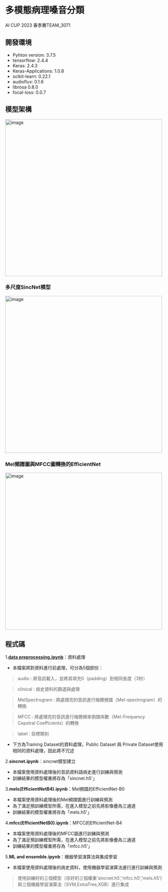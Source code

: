 # 多模態病理嗓音分類
AI CUP 2023 春季賽TEAM_3071

## 開發環境
* Pyhton version: 3.7.5
* tensorflow: 2.4.4
* Keras: 2.4.3
* Keras-Applications: 1.0.8
* scikit-learn: 0.22.1
* audioflux: 0.1.6
* librosa 0.8.0
* focal-loss: 0.0.7

## 模型架構
<img width="500" alt="image" src="https://github.com/14sail/Pathological-Voice-Classification/assets/112383122/f30c4827-a69b-40df-b1fc-af686de3e516">

### 多尺度SincNet模型
<img width="500" alt="image" src="https://github.com/14sail/Pathological-Voice-Classification/assets/112383122/df19b8da-affc-461c-b772-4540a37e16da">

### Mel頻譜圖與MFCC圖轉換的EfficientNet
<img width="500" alt="image" src="https://github.com/14sail/Pathological-Voice-Classification/assets/112383122/b305db18-a796-4302-bcd2-18cb6466e513">

## 程式碼
1.[**data preprocessing.ipynb**](https://github.com/14sail/Pathological-Voice-Classification/blob/main/data%20preprocessing.ipynb)：資料處理
  * 本檔案將對資料進行前處理，可分為5個部份：
  > audio : 將音訊載入，並將其填充0（padding）到相同長度（3秒）
  
  > clinical : 病史資料的篩選與處理
  
  > MelSpectrogram : 將處理完的音訊進行梅爾頻譜（Mel-spectrogram）的轉換
  
  > MFCC : 將處理完的音訊進行梅爾頻率倒譜係數（Mel-Frequency Cepstral Coefficients）的轉換
  
  > label : 目標類別
  * 下方為Training Dataset的資料處理，Public Dataset 與 Private Dataset使用相同的資料處理，因此將不冗述

2.**sincnet.ipynb**：sincnet模型建立
  * 本檔案使用資料處理後的音訊資料語病史進行訓練與預測
  * 訓練結果的模型權重將存為「sincnet.h5'」

3.**mels(EfficientNetB4).ipynb**：Mel頻譜的EfficientNet-B0
  * 本檔案使用資料處理後的Mel頻譜圖進行訓練與預測
  * 為了滿足預訓練模型所需，在進入模型之前先將影像疊為三通道
  * 訓練結果的模型權重將存為「mels.h5'」
  
4.**mfcc(EfficientNetB0).ipynb**：MFCC的EfficientNet-B4
  * 本檔案使用資料處理後的MFCC圖進行訓練與預測
  * 為了滿足預訓練模型所需，在進入模型之前先將影像疊為三通道
  * 訓練結果的模型權重將存為「mfcc.h5'」

5.**ML and ensemble.ipynb**：機器學習演算法與集成學習
  * 本檔案使用資料處理後的病史資料，使用機器學習演算法進行進行訓練與預測
  > 使用訓練好的三個模型（存好的三個權重'sincnet.h5','mfcc.h5','mels.h5')與三個機器學習演算法（SVM,ExtraTree,XGB）進行集成
